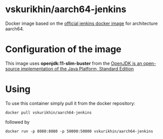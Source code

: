 # vskurikhin/aarch64-jenkins
Docker image based on the [official jenkins docker image](https://github.com/jenkinsci/docker) for architecture aarch64.

# Configuration of the image
This image uses **openjdk:11-slim-buster** from the [OpenJDK is an open-source implementation of the Java Platform, Standard Edition](https://hub.docker.com/_/openjdk)

# Using

To use this container simply pull it from the docker repository:

```docker pull vskurikhin/aarch64-jenkins```

followed by

```docker run -p 8080:8080 -p 50000:50000 vskurikhin/aarch64-jenkins```
